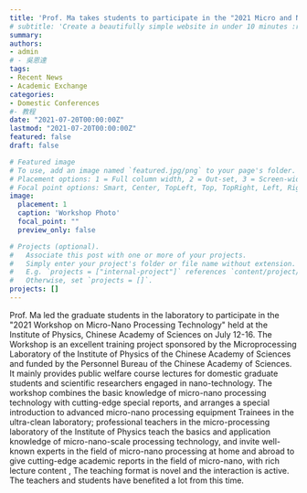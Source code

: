 ```yaml
---
title: 'Prof. Ma takes students to participate in the "2021 Micro and Nano Processing Technology Workshop"”'
# subtitle: 'Create a beautifully simple website in under 10 minutes :rocket:'
summary: 
authors:
- admin
# - 吳恩達
tags:
- Recent News
- Academic Exchange
categories:
- Domestic Conferences
#- 教程
date: "2021-07-20T00:00:00Z"
lastmod: "2021-07-20T00:00:00Z"
featured: false
draft: false

# Featured image
# To use, add an image named `featured.jpg/png` to your page's folder.
# Placement options: 1 = Full column width, 2 = Out-set, 3 = Screen-width
# Focal point options: Smart, Center, TopLeft, Top, TopRight, Left, Right, BottomLeft, Bottom, BottomRight
image:
  placement: 1
  caption: 'Workshop Photo'
  focal_point: ""
  preview_only: false

# Projects (optional).
#   Associate this post with one or more of your projects.
#   Simply enter your project's folder or file name without extension.
#   E.g. `projects = ["internal-project"]` references `content/project/deep-learning/index.md`.
#   Otherwise, set `projects = []`.
projects: []
---
```


Prof. Ma led the graduate students in the laboratory to participate in the "2021 Workshop on Micro-Nano Processing Technology" held at the Institute of Physics, Chinese Academy of Sciences on July 12-16. The  Workshop is an excellent training project sponsored by the Microprocessing Laboratory of the Institute of Physics of the Chinese Academy of Sciences and funded by the Personnel Bureau of the Chinese Academy of Sciences. It mainly provides public welfare course lectures for domestic graduate students and scientific researchers engaged in nano-technology. The workshop combines the basic knowledge of micro-nano processing technology with cutting-edge special reports, and arranges a special introduction to advanced micro-nano processing equipment Trainees in the ultra-clean laboratory; professional teachers in the micro-processing laboratory of the Institute of Physics teach the basics and application knowledge of micro-nano-scale processing technology, and invite well-known experts in the field of micro-nano processing at home and abroad to give cutting-edge academic reports in the field of micro-nano, with rich lecture content , The teaching format is novel and the interaction is active. The teachers and students have benefited a lot from this time.

